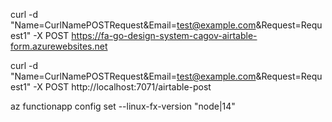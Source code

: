 


curl  -d "Name=CurlNamePOSTRequest&Email=test@example.com&Request=Request1"  -X POST https://fa-go-design-system-cagov-airtable-form.azurewebsites.net

curl  -d "Name=CurlNamePOSTRequest&Email=test@example.com&Request=Request1"  -X POST http://localhost:7071/airtable-post

az functionapp config set --linux-fx-version "node|14" 